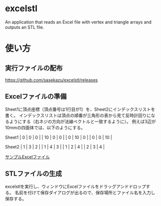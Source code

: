 # excelstl
 An application that reads an Excel file with vertex and triangle arrays and outputs an STL file.

# 使い方

## 実行ファイルの配布
https://github.com/sasekazu/excelstl/releases

## Excelファイルの準備
Sheet1に頂点座標（頂点番号は1行目が1）を、Sheet2にインデックスリストを書く。
インデックスリストは頂点の順番が三角形の表から見て反時計回りになるようにする（右ネジの方向が法線ベクトルと一致するように）。
例えば3辺が10mmの四面体では、以下のようにする。

Sheet1
|  0 |  0 |  0 |
| 10 |  0 |  0 |
|  0 | 10 |  0 |
|  0 |  0 | 10 |

Sheet2
| 1 | 3 | 2 |
| 1 | 4 | 3 |
| 1 | 2 | 4 |
| 2 | 3 | 4 |

[サンプルExcelファイル](https://github.com/sasekazu/excelstl/blob/main/tetra-10mm.xlsx)

## STLファイルの生成
excelstlを実行し、ウィンドウにExcelファイルをドラッグアンドドロップする。
名前を付けて保存ダイアログが出るので、保存場所とファイル名を入力し保存する。

